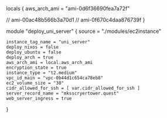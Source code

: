 
locals {
  aws_arch_ami = "ami-0d6f36690fea7a72f"

  // ami-00ac48b566b3a70d1
  // ami-0f670c4daa876739f
}

module "deploy_uni_server" {
    source = "./modules/ec2instance"

    instance_tag_name = "uni_server"
    deploy_nixos = false
    deploy_ubuntu = false
    deploy_arch = true
    aws_arch_ami = local.aws_arch_ami
    encryption_state = true
    instance_type = "t2.medium"
    vpc_id_main = "vpc-0b44d1c654ca78eb8"
    ec2_volume_size = "30"
    cidr_allowed_for_ssh = [ var.cidr_allowed_for_ssh ]
    server_record_name = "mksscryertower.quest"
    web_server_ingress = true
}
